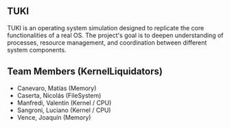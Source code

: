 ## TUKI

TUKI is an operating system simulation designed to replicate the core functionalities of a real OS. The project's goal is to deepen understanding of processes, resource management, and coordination between different system components.

## Team Members (KernelLiquidators)

- Canevaro, Matías (Memory)
- Caserta, Nicolás (FileSystem)
- Manfredi, Valentín (Kernel / CPU)
- Sangroni, Luciano (Kernel / CPU)
- Vence, Joaquín (Memory)
